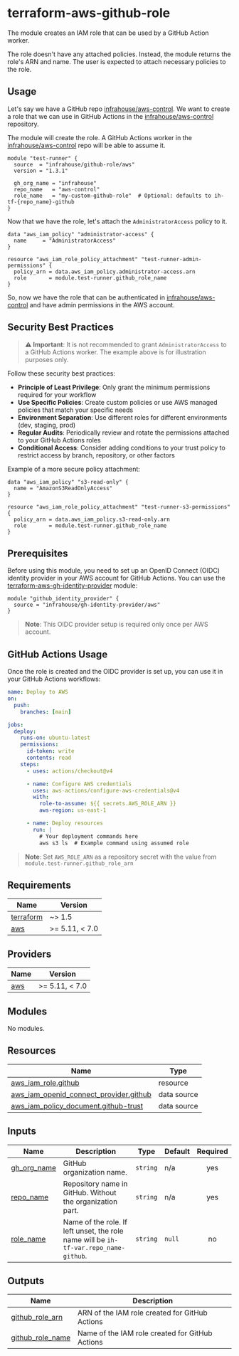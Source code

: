 # terraform-aws-github-role
The module creates an IAM role that can be used by a GitHub Action worker.

The role doesn't have any attached policies. Instead, the module returns the role's ARN and name.
The user is expected to attach necessary policies to the role.

## Usage

Let's say we have a GitHub repo [infrahouse/aws-control](https://github.com/infrahouse/aws-control).
We want to create a role that we can use in GitHub Actions 
in the [infrahouse/aws-control](https://github.com/infrahouse/aws-control) repository.

The module will create the role. A GitHub Actions worker 
in the [infrahouse/aws-control](https://github.com/infrahouse/aws-control) repo will be able to assume it.
```hcl
module "test-runner" {
  source  = "infrahouse/github-role/aws"
  version = "1.3.1"

  gh_org_name = "infrahouse"
  repo_name   = "aws-control"
  role_name   = "my-custom-github-role"  # Optional: defaults to ih-tf-{repo_name}-github
}
```
Now that we have the role, let's attach the `AdministratorAccess` policy to it. 
```hcl
data "aws_iam_policy" "administrator-access" {
  name     = "AdministratorAccess"
}

resource "aws_iam_role_policy_attachment" "test-runner-admin-permissions" {
  policy_arn = data.aws_iam_policy.administrator-access.arn
  role       = module.test-runner.github_role_name
}
```

So, now we have the role that can be authenticated
 in [infrahouse/aws-control](https://github.com/infrahouse/aws-control) and have admin permissions in the AWS account.

## Security Best Practices

> **⚠️ Important**: It is not recommended to grant `AdministratorAccess` to a GitHub Actions worker.
> The example above is for illustration purposes only.

Follow these security best practices:

- **Principle of Least Privilege**: Only grant the minimum permissions required for your workflow
- **Use Specific Policies**: Create custom policies or use AWS managed policies that match your specific needs
- **Environment Separation**: Use different roles for different environments (dev, staging, prod)
- **Regular Audits**: Periodically review and rotate the permissions attached to your GitHub Actions roles
- **Conditional Access**: Consider adding conditions to your trust policy to restrict access by branch, repository, or other factors

Example of a more secure policy attachment:
```hcl
data "aws_iam_policy" "s3-read-only" {
  name = "AmazonS3ReadOnlyAccess"
}

resource "aws_iam_role_policy_attachment" "test-runner-s3-permissions" {
  policy_arn = data.aws_iam_policy.s3-read-only.arn
  role       = module.test-runner.github_role_name
}
```

## Prerequisites

Before using this module, you need to set up an OpenID Connect (OIDC) identity provider in your AWS account for GitHub Actions. You can use the [terraform-aws-gh-identity-provider](https://github.com/infrahouse/terraform-aws-gh-identity-provider) module:

```hcl
module "github_identity_provider" {
  source = "infrahouse/gh-identity-provider/aws"
}
```

> **Note**: This OIDC provider setup is required only once per AWS account.

## GitHub Actions Usage

Once the role is created and the OIDC provider is set up, you can use it in your GitHub Actions workflows:

```yaml
name: Deploy to AWS
on:
  push:
    branches: [main]

jobs:
  deploy:
    runs-on: ubuntu-latest
    permissions:
      id-token: write
      contents: read
    steps:
      - uses: actions/checkout@v4

      - name: Configure AWS credentials
        uses: aws-actions/configure-aws-credentials@v4
        with:
          role-to-assume: ${{ secrets.AWS_ROLE_ARN }}
          aws-region: us-east-1

      - name: Deploy resources
        run: |
          # Your deployment commands here
          aws s3 ls  # Example command using assumed role
```

> **Note**: Set `AWS_ROLE_ARN` as a repository secret with the value from `module.test-runner.github_role_arn`

## Requirements

| Name | Version |
|------|---------|
| <a name="requirement_terraform"></a> [terraform](#requirement\_terraform) | ~> 1.5 |
| <a name="requirement_aws"></a> [aws](#requirement\_aws) | >= 5.11, < 7.0 |

## Providers

| Name | Version |
|------|---------|
| <a name="provider_aws"></a> [aws](#provider\_aws) | >= 5.11, < 7.0 |

## Modules

No modules.

## Resources

| Name | Type |
|------|------|
| [aws_iam_role.github](https://registry.terraform.io/providers/hashicorp/aws/latest/docs/resources/iam_role) | resource |
| [aws_iam_openid_connect_provider.github](https://registry.terraform.io/providers/hashicorp/aws/latest/docs/data-sources/iam_openid_connect_provider) | data source |
| [aws_iam_policy_document.github-trust](https://registry.terraform.io/providers/hashicorp/aws/latest/docs/data-sources/iam_policy_document) | data source |

## Inputs

| Name | Description | Type | Default | Required |
|------|-------------|------|---------|:--------:|
| <a name="input_gh_org_name"></a> [gh\_org\_name](#input\_gh\_org\_name) | GitHub organization name. | `string` | n/a | yes |
| <a name="input_repo_name"></a> [repo\_name](#input\_repo\_name) | Repository name in GitHub. Without the organization part. | `string` | n/a | yes |
| <a name="input_role_name"></a> [role\_name](#input\_role\_name) | Name of the role. If left unset, the role name will be `ih-tf-var.repo_name-github`. | `string` | `null` | no |

## Outputs

| Name | Description |
|------|-------------|
| <a name="output_github_role_arn"></a> [github\_role\_arn](#output\_github\_role\_arn) | ARN of the IAM role created for GitHub Actions |
| <a name="output_github_role_name"></a> [github\_role\_name](#output\_github\_role\_name) | Name of the IAM role created for GitHub Actions |

